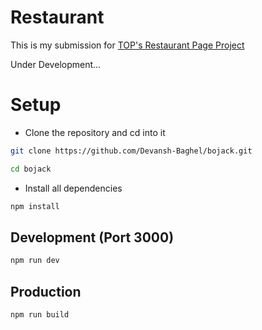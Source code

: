 # Restaurant

This is my submission for [TOP's Restaurant Page Project](https://www.theodinproject.com/lessons/node-path-javascript-restaurant-page)

Under Development...

# Setup
- Clone the repository and cd into it
```bash
git clone https://github.com/Devansh-Baghel/bojack.git
```

```bash
cd bojack
```
- Install all dependencies
```bash
npm install
```
## Development (Port 3000)
```bash
npm run dev
```

## Production
```bash
npm run build
```
